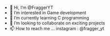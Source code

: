 - 👋 Hi, I’m @FraggerYT
- 👀 I’m interested in Game development
- 🌱 I’m currently learning C programming 
- 💞️ I’m looking to collaborate on exciting projects
- 📫 How to reach me ... instagram : @fragger_yt

<!---
FraggerYT/FraggerYT is a ✨ special ✨ repository because its `README.md` (this file) appears on your GitHub profile.
You can click the Preview link to take a look at your changes.
--->
